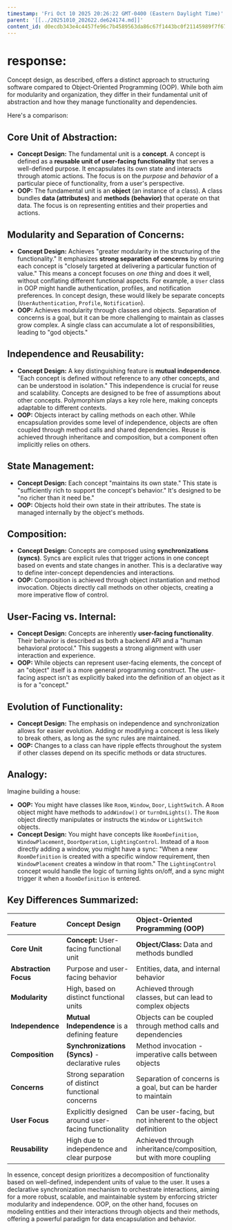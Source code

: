 ```yaml
---
timestamp: 'Fri Oct 10 2025 20:26:22 GMT-0400 (Eastern Daylight Time)'
parent: '[[../20251010_202622.de624174.md]]'
content_id: d0ecdb343e4c4457fe96c7b4589563da86c67f1443bc0f21145989f7f675af7b
---
```


# response:

Concept design, as described, offers a distinct approach to structuring software compared to Object-Oriented Programming (OOP). While both aim for modularity and organization, they differ in their fundamental unit of abstraction and how they manage functionality and dependencies.

Here's a comparison:

## Core Unit of Abstraction:

* **Concept Design:** The fundamental unit is a **concept**. A concept is defined as a **reusable unit of user-facing functionality** that serves a well-defined purpose. It encapsulates its own state and interacts through atomic actions. The focus is on the *purpose* and *behavior* of a particular piece of functionality, from a user's perspective.
* **OOP:** The fundamental unit is an **object** (an instance of a class). A class bundles **data (attributes)** and **methods (behavior)** that operate on that data. The focus is on representing entities and their properties and actions.

## Modularity and Separation of Concerns:

* **Concept Design:** Achieves "greater modularity in the structuring of the functionality." It emphasizes **strong separation of concerns** by ensuring each concept is "closely targeted at delivering a particular function of value." This means a concept focuses on *one thing* and does it well, without conflating different functional aspects. For example, a `User` class in OOP might handle authentication, profiles, and notification preferences. In concept design, these would likely be separate concepts (`UserAuthentication`, `Profile`, `Notification`).
* **OOP:** Achieves modularity through classes and objects. Separation of concerns is a goal, but it can be more challenging to maintain as classes grow complex. A single class can accumulate a lot of responsibilities, leading to "god objects."

## Independence and Reusability:

* **Concept Design:** A key distinguishing feature is **mutual independence**. "Each concept is defined without reference to any other concepts, and can be understood in isolation." This independence is crucial for reuse and scalability. Concepts are designed to be free of assumptions about other concepts. Polymorphism plays a key role here, making concepts adaptable to different contexts.
* **OOP:** Objects interact by calling methods on each other. While encapsulation provides some level of independence, objects are often coupled through method calls and shared dependencies. Reuse is achieved through inheritance and composition, but a component often implicitly relies on others.

## State Management:

* **Concept Design:** Each concept "maintains its own state." This state is "sufficiently rich to support the concept's behavior." It's designed to be "no richer than it need be."
* **OOP:** Objects hold their own state in their attributes. The state is managed internally by the object's methods.

## Composition:

* **Concept Design:** Concepts are composed using **synchronizations (syncs)**. Syncs are explicit rules that trigger actions in one concept based on events and state changes in another. This is a declarative way to define inter-concept dependencies and interactions.
* **OOP:** Composition is achieved through object instantiation and method invocation. Objects directly call methods on other objects, creating a more imperative flow of control.

## User-Facing vs. Internal:

* **Concept Design:** Concepts are inherently **user-facing functionality**. Their behavior is described as both a backend API and a "human behavioral protocol." This suggests a strong alignment with user interaction and experience.
* **OOP:** While objects can represent user-facing elements, the concept of an "object" itself is a more general programming construct. The user-facing aspect isn't as explicitly baked into the definition of an object as it is for a "concept."

## Evolution of Functionality:

* **Concept Design:** The emphasis on independence and synchronization allows for easier evolution. Adding or modifying a concept is less likely to break others, as long as the sync rules are maintained.
* **OOP:** Changes to a class can have ripple effects throughout the system if other classes depend on its specific methods or data structures.

## Analogy:

Imagine building a house:

* **OOP:** You might have classes like `Room`, `Window`, `Door`, `LightSwitch`. A `Room` object might have methods to `addWindow()` or `turnOnLights()`. The `Room` object directly manipulates or instructs the `Window` or `LightSwitch` objects.
* **Concept Design:** You might have concepts like `RoomDefinition`, `WindowPlacement`, `DoorOperation`, `LightingControl`. Instead of a `Room` directly adding a window, you might have a sync: "When a new `RoomDefinition` is created with a specific window requirement, then `WindowPlacement` creates a window in that room." The `LightingControl` concept would handle the logic of turning lights on/off, and a sync might trigger it when a `RoomDefinition` is entered.

## Key Differences Summarized:

| Feature              | Concept Design                                   | Object-Oriented Programming (OOP)                               |
| :------------------- | :----------------------------------------------- | :-------------------------------------------------------------- |
| **Core Unit**        | **Concept:** User-facing functional unit         | **Object/Class:** Data and methods bundled                      |
| **Abstraction Focus**| Purpose and user-facing behavior                 | Entities, data, and internal behavior                           |
| **Modularity**       | High, based on distinct functional units         | Achieved through classes, but can lead to complex objects       |
| **Independence**     | **Mutual Independence** is a defining feature    | Objects can be coupled through method calls and dependencies    |
| **Composition**      | **Synchronizations (Syncs)** - declarative rules | Method invocation - imperative calls between objects              |
| **Concerns**         | Strong separation of distinct functional concerns | Separation of concerns is a goal, but can be harder to maintain |
| **User Focus**       | Explicitly designed around user-facing functionality | Can be user-facing, but not inherent to the object definition   |
| **Reusability**      | High due to independence and clear purpose       | Achieved through inheritance/composition, but with more coupling |

In essence, concept design prioritizes a decomposition of functionality based on well-defined, independent units of value to the user. It uses a declarative synchronization mechanism to orchestrate interactions, aiming for a more robust, scalable, and maintainable system by enforcing stricter modularity and independence. OOP, on the other hand, focuses on modeling entities and their interactions through objects and their methods, offering a powerful paradigm for data encapsulation and behavior.
